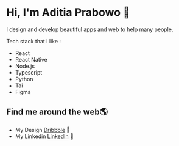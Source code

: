 # Hi, I'm Aditia Prabowo 👋 

I design and develop beautiful apps and web to help many people.

Tech stack that I like :
* React
* React Native
* Node.js
* Typescript
* Python
* Tai
* Figma

## Find me around the web🌎 
- My Design <a href="https://dribbble.com/aditiaprabowo"> Dribbble</a> 🏓
- My Linkedin <a href="https://www.linkedin.com/in/aditia-prabowo-109a00228/">LinkedIn</a> 💼
